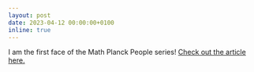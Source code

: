 ```yaml
---
layout: post
date: 2023-04-12 00:00:00+0100
inline: true
---
```


I am the first face of the Math Planck People series! [Check out the article here.](https://www.mis.mpg.de/institute/math-planck-people-recent-arrivals/leonie-kayser)
